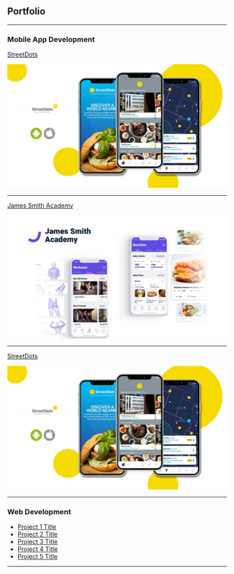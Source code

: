 ## Portfolio

---

### Mobile App Development

[StreetDots]()

<img src="images/StreetDots.jpg?raw=true"/>

---
[James Smith Academy]()

<img src="images/JSA.jpg?raw=true"/>

---
[StreetDots]()

<img src="images/StreetDots.jpg?raw=true"/>

---

### Web Development

- [Project 1 Title](http://example.com/)
- [Project 2 Title](http://example.com/)
- [Project 3 Title](http://example.com/)
- [Project 4 Title](http://example.com/)
- [Project 5 Title](http://example.com/)

---